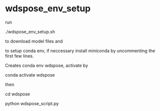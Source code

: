 # wdspose_env_setup

run

./wdspose_env_setup.sh

to download model files and

to setup conda env, if neccessary install miniconda by uncommenting the first few lines.

Creates conda env wdspose, activate by 

conda activate wdspose

then 

cd wdspose

python wdspose_script.py
